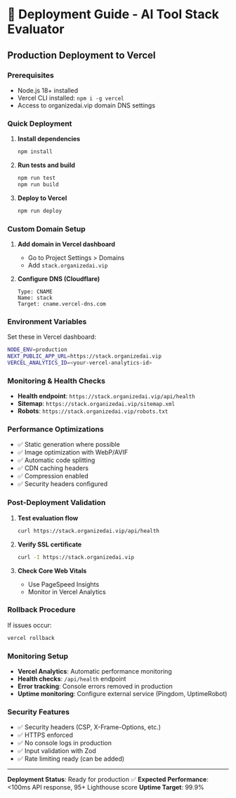 # 🚀 Deployment Guide - AI Tool Stack Evaluator

## Production Deployment to Vercel

### Prerequisites
- Node.js 18+ installed
- Vercel CLI installed: `npm i -g vercel`
- Access to organizedai.vip domain DNS settings

### Quick Deployment

1. **Install dependencies**
   ```bash
   npm install
   ```

2. **Run tests and build**
   ```bash
   npm run test
   npm run build
   ```

3. **Deploy to Vercel**
   ```bash
   npm run deploy
   ```

### Custom Domain Setup

1. **Add domain in Vercel dashboard**
   - Go to Project Settings > Domains
   - Add `stack.organizedai.vip`

2. **Configure DNS (Cloudflare)**
   ```
   Type: CNAME
   Name: stack
   Target: cname.vercel-dns.com
   ```

### Environment Variables

Set these in Vercel dashboard:

```bash
NODE_ENV=production
NEXT_PUBLIC_APP_URL=https://stack.organizedai.vip
VERCEL_ANALYTICS_ID=<your-vercel-analytics-id>
```

### Monitoring & Health Checks

- **Health endpoint**: `https://stack.organizedai.vip/api/health`
- **Sitemap**: `https://stack.organizedai.vip/sitemap.xml`
- **Robots**: `https://stack.organizedai.vip/robots.txt`

### Performance Optimizations

- ✅ Static generation where possible
- ✅ Image optimization with WebP/AVIF
- ✅ Automatic code splitting
- ✅ CDN caching headers
- ✅ Compression enabled
- ✅ Security headers configured

### Post-Deployment Validation

1. **Test evaluation flow**
   ```bash
   curl https://stack.organizedai.vip/api/health
   ```

2. **Verify SSL certificate**
   ```bash
   curl -I https://stack.organizedai.vip
   ```

3. **Check Core Web Vitals**
   - Use PageSpeed Insights
   - Monitor in Vercel Analytics

### Rollback Procedure

If issues occur:
```bash
vercel rollback
```

### Monitoring Setup

- **Vercel Analytics**: Automatic performance monitoring
- **Health checks**: `/api/health` endpoint
- **Error tracking**: Console errors removed in production
- **Uptime monitoring**: Configure external service (Pingdom, UptimeRobot)

### Security Features

- ✅ Security headers (CSP, X-Frame-Options, etc.)
- ✅ HTTPS enforced
- ✅ No console logs in production
- ✅ Input validation with Zod
- ✅ Rate limiting ready (can be added)

---

**Deployment Status**: Ready for production ✅
**Expected Performance**: <100ms API response, 95+ Lighthouse score
**Uptime Target**: 99.9%